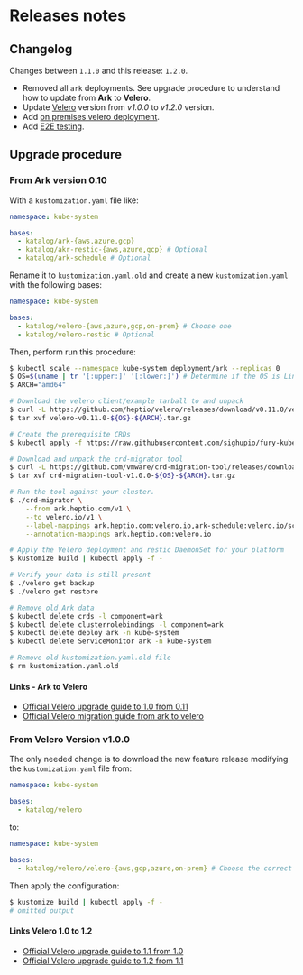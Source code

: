 # Releases notes

## Changelog

Changes between `1.1.0` and this release: `1.2.0`.

- Removed all `ark` deployments. See upgrade procedure to understand how to update from **Ark** to **Velero**.
- Update [Velero](../../katalog/velero) version from *v1.0.0* to *v1.2.0* version.
- Add [on premises velero deployment](../../katalog/velero/velero-on-prem).
- Add [E2E testing](../../.drone.yml).


## Upgrade procedure

### From Ark version 0.10

With a `kustomization.yaml` file like:

```yaml
namespace: kube-system

bases:
  - katalog/ark-{aws,azure,gcp}
  - katalog/akr-restic-{aws,azure,gcp} # Optional
  - katalog/ark-schedule # Optional
```

Rename it to `kustomization.yaml.old` and create a new `kustomization.yaml` with the following bases:

```yaml
namespace: kube-system

bases:
  - katalog/velero-{aws,azure,gcp,on-prem} # Choose one
  - katalog/velero-restic # Optional
```

Then, perform run this procedure:

```bash
$ kubectl scale --namespace kube-system deployment/ark --replicas 0
$ OS=$(uname | tr '[:upper:]' '[:lower:]') # Determine if the OS is Linux or macOS
$ ARCH="amd64"

# Download the velero client/example tarball to and unpack
$ curl -L https://github.com/heptio/velero/releases/download/v0.11.0/velero-v0.11.0-${OS}-${ARCH}.tar.gz --output velero-v0.11.0-${OS}-${ARCH}.tar.gz
$ tar xvf velero-v0.11.0-${OS}-${ARCH}.tar.gz

# Create the prerequisite CRDs
$ kubectl apply -f https://raw.githubusercontent.com/sighupio/fury-kubernetes-dr/v1.2.0/katalog/velero/base/crds.yaml

# Download and unpack the crd-migrator tool
$ curl -L https://github.com/vmware/crd-migration-tool/releases/download/v1.0.0/crd-migration-tool-v1.0.0-${OS}-${ARCH}.tar.gz --output crd-migration-tool-v1.0.0-${OS}-${ARCH}.tar.gz
$ tar xvf crd-migration-tool-v1.0.0-${OS}-${ARCH}.tar.gz

# Run the tool against your cluster.
$ ./crd-migrator \
    --from ark.heptio.com/v1 \
    --to velero.io/v1 \
    --label-mappings ark.heptio.com:velero.io,ark-schedule:velero.io/schedule-name \
    --annotation-mappings ark.heptio.com:velero.io

# Apply the Velero deployment and restic DaemonSet for your platform
$ kustomize build | kubectl apply -f -

# Verify your data is still present
$ ./velero get backup
$ ./velero get restore

# Remove old Ark data
$ kubectl delete crds -l component=ark
$ kubectl delete clusterrolebindings -l component=ark
$ kubectl delete deploy ark -n kube-system
$ kubectl delete ServiceMonitor ark -n kube-system

# Remove old kustomization.yaml.old file
$ rm kustomization.yaml.old
```


#### Links - Ark to Velero

- [Official Velero upgrade guide to 1.0 from 0.11](https://velero.io/docs/v1.0.0/upgrade-to-1.0/)
- [Official Velero migration guide from ark to velero](https://velero.io/docs/v0.11.0/migrating-to-velero/)


### From Velero Version v1.0.0

The only needed change is to download the new feature release modifying the `kustomization.yaml` file from:

```yaml
namespace: kube-system

bases:
  - katalog/velero
```

to:

```yaml
namespace: kube-system

bases:
  - katalog/velero/velero-{aws,gcp,azure,on-prem} # Choose the correct alternative
```

Then apply the configuration:

```bash
$ kustomize build | kubectl apply -f -
# omitted output
```


#### Links Velero 1.0 to 1.2

- [Official Velero upgrade guide to 1.1 from 1.0](https://velero.io/docs/v1.1.0/upgrade-to-1.1/)
- [Official Velero upgrade guide to 1.2 from 1.1](https://velero.io/docs/v1.2.0/upgrade-to-1.2/)
